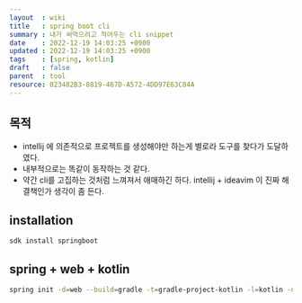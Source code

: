 ```yaml
---
layout  : wiki
title   : spring boot cli
summary : 내가 써먹으려고 적어두는 cli snippet
date    : 2022-12-19 14:03:25 +0900
updated : 2022-12-19 14:03:25 +0900
tags    : [spring, kotlin]
draft   : false
parent  : tool
resource: 023482B3-8819-467D-A572-4DD97E63C84A
---
```


## 목적
- intellij 에 의존적으로 프로젝트를 생성해야만 하는게 별로라 도구를 찾다가 도달하였다.
- 내부적으로는 똑같이 동작하는 것 같다.
- 약간 cli를 고집하는 것처럼 느껴져서 애매하긴 하다. intellij + ideavim 이 진짜 해결책인가 생각이 좀 든다.

## installation

```bash
sdk install springboot
```

## spring + web + kotlin

```bash
spring init -d=web --build=gradle -t=gradle-project-kotlin -l=kotlin -n=<project 명>
```
